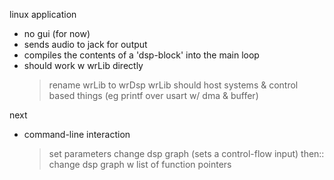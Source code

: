 linux application
- no gui (for now)
- sends audio to jack for output
- compiles the contents of a 'dsp-block' into the main loop
- should work w wrLib directly
	> rename wrLib to wrDsp
	> wrLib should host systems & control based things (eg printf over usart w/ dma & buffer)

next
- command-line interaction
	> set parameters
	> change dsp graph (sets a control-flow input)
	> then:: change dsp graph w list of function pointers


